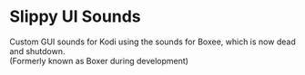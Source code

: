 # Slippy UI Sounds

Custom GUI sounds for Kodi using the sounds for Boxee, which is now dead and shutdown.  
(Formerly known as Boxer during development)  
